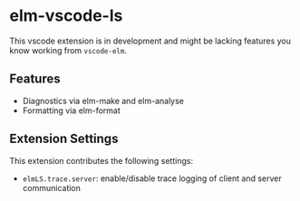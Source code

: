 # elm-vscode-ls

This vscode extension is in development and might be lacking features you know working from `vscode-elm`.

## Features

- Diagnostics via elm-make and elm-analyse
- Formatting via elm-format

## Extension Settings
This extension contributes the following settings:

* `elmLS.trace.server`: enable/disable trace logging of client and server communication
